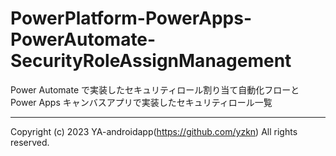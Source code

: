# PowerPlatform-PowerApps-PowerAutomate-SecurityRoleAssignManagement

Power Automate で実装したセキュリティロール割り当て自動化フローと Power Apps キャンバスアプリで実装したセキュリティロール一覧

---

Copyright (c) 2023 YA-androidapp(https://github.com/yzkn) All rights reserved.
